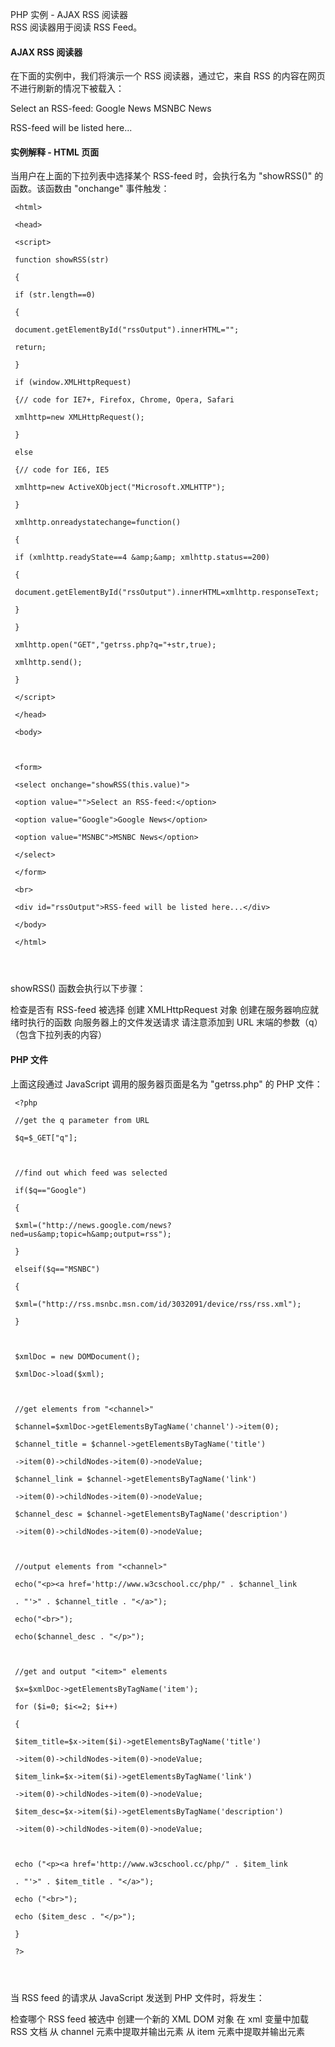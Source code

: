  PHP 实例 - AJAX RSS 阅读器  
RSS 阅读器用于阅读 RSS Feed。

 

#### AJAX RSS 阅读器

 在下面的实例中，我们将演示一个 RSS 阅读器，通过它，来自 RSS 的内容在网页不进行刷新的情况下被载入：

  Select an RSS-feed:
Google News
MSNBC News
 

RSS-feed will be listed here...

 

#### 实例解释 - HTML 页面

 当用户在上面的下拉列表中选择某个 RSS-feed 时，会执行名为 "showRSS()" 的函数。该函数由 "onchange" 事件触发：

 
```
 <html>

 <head>

 <script>

 function showRSS(str)

 {

 if (str.length==0)

 { 

 document.getElementById("rssOutput").innerHTML="";

 return;

 }

 if (window.XMLHttpRequest)

 {// code for IE7+, Firefox, Chrome, Opera, Safari

 xmlhttp=new XMLHttpRequest();

 }

 else

 {// code for IE6, IE5

 xmlhttp=new ActiveXObject("Microsoft.XMLHTTP");

 }

 xmlhttp.onreadystatechange=function()

 {

 if (xmlhttp.readyState==4 &amp;&amp; xmlhttp.status==200)

 {

 document.getElementById("rssOutput").innerHTML=xmlhttp.responseText;

 }

 }

 xmlhttp.open("GET","getrss.php?q="+str,true);

 xmlhttp.send();

 }

 </script>

 </head>

 <body>



 <form>

 <select onchange="showRSS(this.value)">

 <option value="">Select an RSS-feed:</option>

 <option value="Google">Google News</option>

 <option value="MSNBC">MSNBC News</option>

 </select>

 </form>

 <br>

 <div id="rssOutput">RSS-feed will be listed here...</div>

 </body>

 </html> 




```
 showRSS() 函数会执行以下步骤：

 
检查是否有 RSS-feed 被选择
 创建 XMLHttpRequest 对象
 创建在服务器响应就绪时执行的函数
 向服务器上的文件发送请求
 请注意添加到 URL 末端的参数（q）（包含下拉列表的内容）
 


#### PHP 文件

 上面这段通过 JavaScript 调用的服务器页面是名为 "getrss.php" 的 PHP 文件：

 
```
 <?php

 //get the q parameter from URL

 $q=$_GET["q"];



 //find out which feed was selected

 if($q=="Google")

 {

 $xml=("http://news.google.com/news?ned=us&amp;topic=h&amp;output=rss");

 }

 elseif($q=="MSNBC")

 {

 $xml=("http://rss.msnbc.msn.com/id/3032091/device/rss/rss.xml");

 }



 $xmlDoc = new DOMDocument();

 $xmlDoc->load($xml);



 //get elements from "<channel>"

 $channel=$xmlDoc->getElementsByTagName('channel')->item(0);

 $channel_title = $channel->getElementsByTagName('title')

 ->item(0)->childNodes->item(0)->nodeValue;

 $channel_link = $channel->getElementsByTagName('link')

 ->item(0)->childNodes->item(0)->nodeValue;

 $channel_desc = $channel->getElementsByTagName('description')

 ->item(0)->childNodes->item(0)->nodeValue;



 //output elements from "<channel>"

 echo("<p><a href='http://www.w3cschool.cc/php/" . $channel_link

 . "'>" . $channel_title . "</a>");

 echo("<br>");

 echo($channel_desc . "</p>");



 //get and output "<item>" elements

 $x=$xmlDoc->getElementsByTagName('item');

 for ($i=0; $i<=2; $i++)

 {

 $item_title=$x->item($i)->getElementsByTagName('title')

 ->item(0)->childNodes->item(0)->nodeValue;

 $item_link=$x->item($i)->getElementsByTagName('link')

 ->item(0)->childNodes->item(0)->nodeValue;

 $item_desc=$x->item($i)->getElementsByTagName('description')

 ->item(0)->childNodes->item(0)->nodeValue;



 echo ("<p><a href='http://www.w3cschool.cc/php/" . $item_link

 . "'>" . $item_title . "</a>");

 echo ("<br>");

 echo ($item_desc . "</p>");

 }

 ?> 




```
 当 RSS feed 的请求从 JavaScript 发送到 PHP 文件时，将发生：

 
检查哪个 RSS feed 被选中
 创建一个新的 XML DOM 对象
 在 xml 变量中加载 RSS 文档
 从 channel 元素中提取并输出元素
 从 item 元素中提取并输出元素
 


